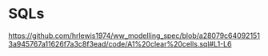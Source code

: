 # SQLs

https://github.com/hrlewis1974/ww_modelling_spec/blob/a28079c640921513a945767a11626f7a3c8f3ead/code/A1%20clear%20cells.sql#L1-L6